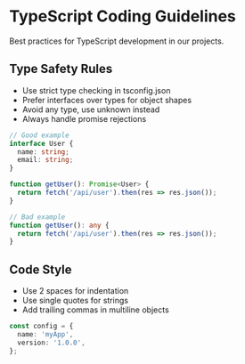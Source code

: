 # TypeScript Coding Guidelines

Best practices for TypeScript development in our projects.

## Type Safety Rules

- Use strict type checking in tsconfig.json
- Prefer interfaces over types for object shapes
- Avoid any type, use unknown instead
- Always handle promise rejections

```typescript
// Good example
interface User {
  name: string;
  email: string;
}

function getUser(): Promise<User> {
  return fetch('/api/user').then(res => res.json());
}
```

```typescript
// Bad example
function getUser(): any {
  return fetch('/api/user').then(res => res.json());
}
```

## Code Style

- Use 2 spaces for indentation
- Use single quotes for strings
- Add trailing commas in multiline objects

```typescript
const config = {
  name: 'myApp',
  version: '1.0.0',
};
```
